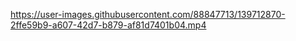 
https://user-images.githubusercontent.com/88847713/139712870-2ffe59b9-a607-42d7-b879-af81d7401b04.mp4
